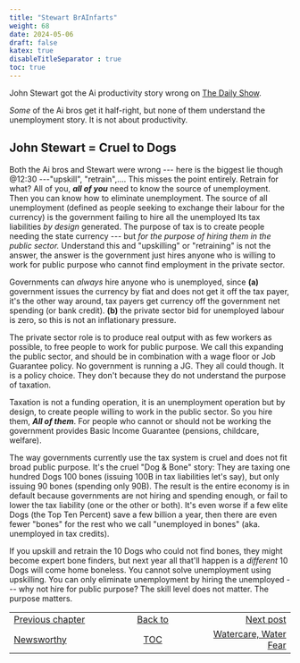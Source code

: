 ```yaml
---
title: "Stewart BrAInfarts"
weight: 68
date: 2024-05-06
draft: false
katex: true
disableTitleSeparator : true
toc: true
---
```


John Stewart got the Ai productivity story wrong on 
[The Daily Show](https://www.youtube.com/watch?v=20TAkcy3aBY).

*Some* of the Ai bros get it half-right, but none of them understand the 
unemployment story. It is not about productivity.

## John Stewart = Cruel to Dogs

Both the Ai bros and Stewart were wrong  --- here is the biggest lie 
though @12:30 ---"upskill", "retrain",.... This misses the point entirely. 
Retrain for what? All of you, **_all of you_** need to know the source of 
unemployment. Then you can know how to eliminate unemployment. The source of 
all unemployment (defined as people seeking to exchange their labour for 
the currency) is the government failing to hire all the unemployed Its tax 
liabilities _by design_ generated. The purpose of tax is to create people 
needing the state currency --- but *_for the purpose of hiring them in the public sector._* Understand this and "upskilling" or "retraining" is not the answer, 
the answer is the government just hires anyone who is willing to work for 
public purpose who cannot find employment in the private sector. 

Governments can *_always_* hire anyone who is unemployed, since **(a)** 
government issues the currency by fiat and does not get it off the tax payer, 
it's the other way around, tax payers get currency off the government net 
spending (or bank credit).  **(b)** the private sector bid for unemployed 
labour is zero, so this is not an inflationary pressure.

The private sector role is to produce real output with as few workers as 
possible, to free people to work for public purpose. We call this expanding 
the public sector, and should be in combination with a wage floor or 
Job Guarantee policy. No government is running a JG. They all could though. 
It is a policy choice. They don't because they do not understand the purpose 
of taxation.
      
Taxation is not a funding operation, it is an unemployment operation but by 
design, to create people willing to work in the public sector. So you hire 
them, **_All of them_**. For people who cannot or should not be working the 
government provides Basic Income Guarantee (pensions, childcare, welfare).
      
The way governments currently use the tax system is cruel and does not fit 
broad public purpose. It's the cruel "Dog & Bone" story:  They are taxing 
one hundred Dogs 100 bones (issuing 100B in tax liabilities let's say), but 
only issuing 
90 bones (spending only 90B). The result is the entire economy is in default 
because governments are not hiring and spending enough, or fail to lower 
the tax liability (one or the other or both). It's even worse if a few elite 
Dogs (the Top Ten Percent) save a few billion a year, then there are even 
fewer "bones" for the rest who we call "unemployed in bones" (aka. unemployed 
in tax credits).
     
If you upskill and retrain the 10 Dogs who could not find bones, they might 
become expert bone finders, but next year all that'll happen is a *different* 
10 Dogs will come home boneless. You cannot solve unemployment using 
upskilling. You can only eliminate unemployment by hiring the unemployed ---
why not hire for public purpose? The skill level does not matter. The purpose 
matters.


     
<table style="border-collapse: collapse; border=0;">
    <colgroup>
       <col span="1" style="width: 20%;">
       <col span="1" style="width: 20%;">
       <col span="1" style="width: 20%;">
    </colgroup>
<tr style="border: 1px solid color:#0f0f0f;">
<td style="border: 1px solid color:#0f0f0f;">
<a href="../66_newsworhty">Previous chapter</a></td>
<td style="border: 1px solid color:#0f0f0f; text-align:center;">
<a href="../">Back to</a></td>
<td style="border: 1px solid color:#0f0f0f; text-align:right;">
<a href="../68_watercare"">Next post</a></td>
</tr>
<tr style="border: 1px solid color:#0f0f0f;">
<td style="border: 1px solid color:#0f0f0f;">
<a href="../66_newsworhty">Newsworthy</a></td>
<td style="border: 1px solid color:#0f0f0f; text-align:center;">
<a href="../">TOC</a></td>
<td style="border: 1px solid color:#0f0f0f; text-align:right;">
<a href="../68_watercare">Watercare, Water Fear</a></td>
</tr>
</table>
